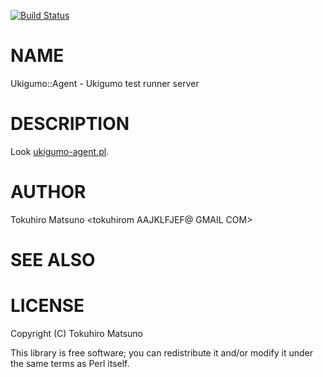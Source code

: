 [![Build Status](https://travis-ci.org/ukigumo/Ukigumo-Agent.svg?branch=master)](https://travis-ci.org/ukigumo/Ukigumo-Agent)
# NAME

Ukigumo::Agent - Ukigumo test runner server

# DESCRIPTION

Look [ukigumo-agent.pl](https://metacpan.org/pod/ukigumo-agent.pl).

# AUTHOR

Tokuhiro Matsuno <tokuhirom AAJKLFJEF@ GMAIL COM>

# SEE ALSO

# LICENSE

Copyright (C) Tokuhiro Matsuno

This library is free software; you can redistribute it and/or modify
it under the same terms as Perl itself.
